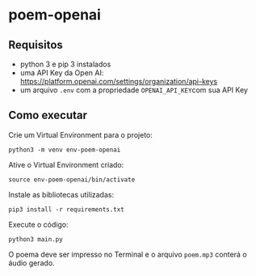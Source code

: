 # poem-openai

## Requisitos

- python 3 e pip 3 instalados
- uma API Key da Open AI: https://platform.openai.com/settings/organization/api-keys
- um arquivo `.env` com a propriedade `OPENAI_API_KEY`com sua API Key

## Como executar

Crie um Virtual Environment para o projeto:

```
python3 -m venv env-poem-openai
```


Ative o Virtual Environment criado:

```
source env-poem-openai/bin/activate
```

Instale as bibliotecas utilizadas:

```
pip3 install -r requirements.txt
```

Execute o código:

```
python3 main.py
```

O poema deve ser impresso no Terminal e o arquivo `poem.mp3` conterá o áudio gerado.